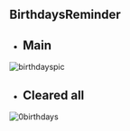## BirthdaysReminder

- ## Main
![birthdayspic](https://user-images.githubusercontent.com/91989821/148644435-25fb02d1-9fbb-427d-b4eb-60402bf633d4.png)

- ## Cleared all
![0birthdays](https://user-images.githubusercontent.com/91989821/148644458-7a599c4d-5905-43a2-a805-c93ad5aed87a.png)
